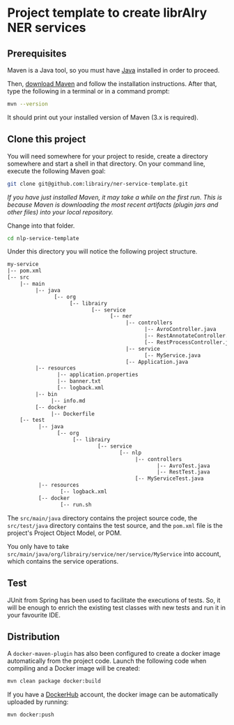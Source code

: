# Project template to create librAIry NER services

## Prerequisites

Maven is a Java tool, so you must have [Java](http://www.oracle.com/technetwork/java/javase/downloads/index.html) installed in order to proceed.

Then, [download Maven](https://maven.apache.org/download.cgi) and follow the installation instructions. After that, type the following in a terminal or in a command prompt:

```sh
mvn --version
```

It should print out your installed version of Maven (3.x is required).

## Clone this project

You will need somewhere for your project to reside, create a directory somewhere and start a shell in that directory. On your command line, execute the following Maven goal:

```sh
git clone git@github.com:librairy/ner-service-template.git
```

*If you have just installed Maven, it may take a while on the first run. This is because Maven is downloading the most recent artifacts (plugin jars and other files) into your local repository.*
  
Change into that folder.

```sh
cd nlp-service-template
```

Under this directory you will notice the following project structure.

```xml
my-service
|-- pom.xml
[-- src
    |-- main
         |-- java
               [-- org
                    [-- librairy
                           [-- service
                                 [-- ner
                                      |-- controllers
                                            |-- AvroController.java
                                            |-- RestAnnotateController.java
                                            [-- RestProcessController.java
                                      |-- service
                                            [-- MyService.java
                                      [-- Application.java
         |-- resources
                |-- application.properties
                |-- banner.txt
                [-- logback.xml
         |-- bin
              |-- info.md
         [-- docker
              |-- Dockerfile
    [-- test
          |-- java
                [-- org
                     [-- librairy
                             [-- service
                                    [-- nlp
                                         |-- controllers
                                                |-- AvroTest.java
                                                |-- RestTest.java
                                         [-- MyServiceTest.java
          |-- resources
                 [-- logback.xml
          [-- docker
                 [-- run.sh
```

The `src/main/java` directory contains the project source code, the `src/test/java` directory contains the test source, and the `pom.xml` file is the project's Project Object Model, or POM.

You only have to take `src/main/java/org/librairy/service/ner/service/MyService` into account, which contains the service operations.  
 
## Test

JUnit from Spring has been used to facilitate the executions of tests. So, it will be enough to enrich the existing test classes with new tests and run it in your favourite IDE.
 
## Distribution

A `docker-maven-plugin` has also been configured to create a docker image automatically from the project code. Launch the following code when compiling and a Docker image will be created:  

```sh
mvn clean package docker:build 
```

If you have a [DockerHub](https://hub.docker.com) account, the docker image can be automatically uploaded by running:
```sh
mvn docker:push
```